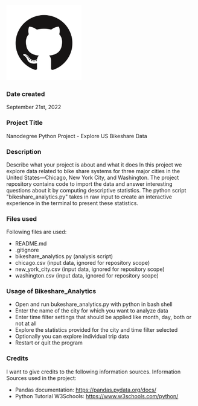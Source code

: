 <img src="GitHub-Mark.png" alt="drawing" width="200"/>

### Date created
September 21st, 2022

### Project Title
Nanodegree Python Project - Explore US Bikeshare Data

### Description
Describe what your project is about and what it does
In this project we explore data related to bike share systems for three major
cities in the United States—Chicago, New York City, and Washington. The project
repository contains code to import the data and answer interesting questions
about it by computing descriptive statistics. The python script
"bikeshare_analytics.py" takes in raw input to create an interactive experience
in the terminal to present these statistics.

### Files used
Following files are used:
- README.md
- .gitignore
- bikeshare_analytics.py (analysis script)
- chicago.csv (input data, ignored for repository scope)
- new_york_city.csv (input data, ignored for repository scope)
- washington.csv (input data, ignored for repository scope)

### Usage of Bikeshare_Analytics
- Open and run bukeshare_analytics.py with python in bash shell
- Enter the name of the city for which you want to analyze data
- Enter time filter settings that should be applied like month, day, both or
  not at all
- Explore the statistics provided for the city and time filter selected
- Optionally you can explore individual trip data
- Restart or quit the program



### Credits
I want to give credits to the following information sources.
Information Sources used in the project:
- Pandas documentation: https://pandas.pydata.org/docs/
- Python Tutorial W3Schools: https://www.w3schools.com/python/
